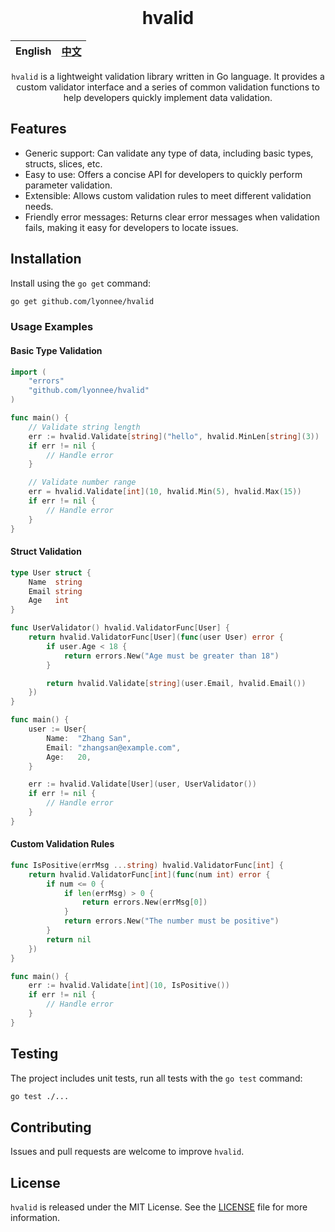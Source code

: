 <div align="center">
</br>

# hvalid

| English | [中文](README_zh.md) |
| --- | --- |

`hvalid` is a lightweight validation library written in Go language. It provides a custom validator interface and a series of common validation functions to help developers quickly implement data validation.

</div>

## Features
- Generic support: Can validate any type of data, including basic types, structs, slices, etc.
- Easy to use: Offers a concise API for developers to quickly perform parameter validation.
- Extensible: Allows custom validation rules to meet different validation needs.
- Friendly error messages: Returns clear error messages when validation fails, making it easy for developers to locate issues.

## Installation
Install using the `go get` command:
```bash
go get github.com/lyonnee/hvalid
```

### Usage Examples

#### Basic Type Validation

```go
import (
	"errors"
	"github.com/lyonnee/hvalid"
)

func main() {
	// Validate string length
	err := hvalid.Validate[string]("hello", hvalid.MinLen[string](3))
	if err != nil {
		// Handle error
	}

	// Validate number range
	err = hvalid.Validate[int](10, hvalid.Min(5), hvalid.Max(15))
	if err != nil {
		// Handle error
	}
}
```

#### Struct Validation

```go
type User struct {
	Name  string
	Email string
	Age   int
}

func UserValidator() hvalid.ValidatorFunc[User] {
	return hvalid.ValidatorFunc[User](func(user User) error {
		if user.Age < 18 {
			return errors.New("Age must be greater than 18")
		}

		return hvalid.Validate[string](user.Email, hvalid.Email())
	})
}

func main() {
	user := User{
		Name:  "Zhang San",
		Email: "zhangsan@example.com",
		Age:   20,
	}

	err := hvalid.Validate[User](user, UserValidator())
	if err != nil {
		// Handle error
	}
}
```

#### Custom Validation Rules

```go
func IsPositive(errMsg ...string) hvalid.ValidatorFunc[int] {
	return hvalid.ValidatorFunc[int](func(num int) error {
		if num <= 0 {
			if len(errMsg) > 0 {
				return errors.New(errMsg[0])
			}
			return errors.New("The number must be positive")
		}
		return nil
	})
}

func main() {
	err := hvalid.Validate[int](10, IsPositive())
	if err != nil {
		// Handle error
	}
}
```

## Testing
The project includes unit tests, run all tests with the `go test` command:
```bash
go test ./...
```

## Contributing
Issues and pull requests are welcome to improve `hvalid`.

## License
`hvalid` is released under the MIT License. See the [LICENSE](LICENSE) file for more information.
